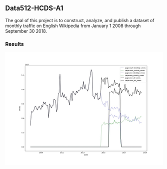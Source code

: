 ## Data512-HCDS-A1

The goal of this project is to construct, analyze, and publish a dataset of monthly traffic on English Wikipedia from January 1 2008 through September 30 2018.

### Results

![Wiki traffic](https://github.com/viv-r/Data512-HCDS-A1/raw/master/views_graph.jpg)